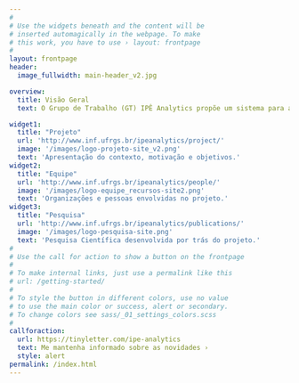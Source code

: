 ```yaml
---
#
# Use the widgets beneath and the content will be
# inserted automagically in the webpage. To make
# this work, you have to use › layout: frontpage
#
layout: frontpage
header:
  image_fullwidth: main-header_v2.jpg

overview:
  title: Visão Geral
  text: O Grupo de Trabalho (GT) IPÊ Analytics propõe um sistema para analisar os dados coletados pelos monitoramentos existentes na rede IPÊ usando técnicas de Análise de Grandes Volumes de Dados (Big Data Analytics). O principal objetivo é fornecer informações mais valiosas para amparar a gerência de operações, a engenharia de tráfego e o planejamento da rede.

widget1:
  title: "Projeto"
  url: 'http://www.inf.ufrgs.br/ipeanalytics/project/'
  image: '/images/logo-projeto-site_v2.png'
  text: 'Apresentação do contexto, motivação e objetivos.'
widget2:
  title: "Equipe"
  url: 'http://www.inf.ufrgs.br/ipeanalytics/people/'
  image: '/images/logo-equipe_recursos-site2.png'
  text: 'Organizações e pessoas envolvidas no projeto.'
widget3:
  title: "Pesquisa"
  url: 'http://www.inf.ufrgs.br/ipeanalytics/publications/'
  image: '/images/logo-pesquisa-site.png'
  text: 'Pesquisa Científica desenvolvida por trás do projeto.'
#
# Use the call for action to show a button on the frontpage
#
# To make internal links, just use a permalink like this
# url: /getting-started/
#
# To style the button in different colors, use no value
# to use the main color or success, alert or secondary.
# To change colors see sass/_01_settings_colors.scss
#
callforaction:
  url: https://tinyletter.com/ipe-analytics
  text: Me mantenha informado sobre as novidades ›
  style: alert
permalink: /index.html
---
```

